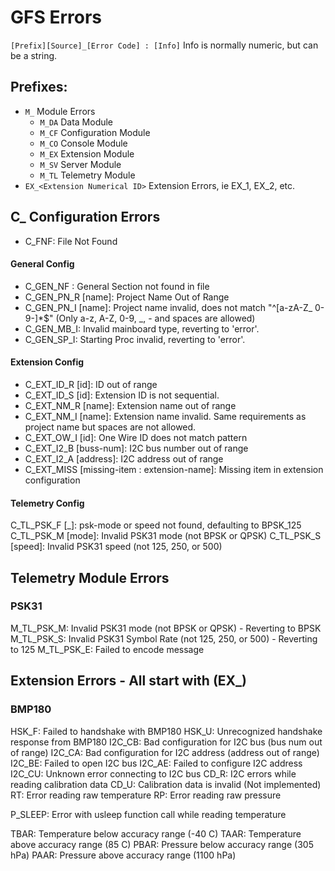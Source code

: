 # GFS Errors

``[Prefix][Source]_[Error Code] : [Info]`` Info is normally numeric, but can be a string.

## Prefixes:  
- ``M_``  Module Errors
  - ``M_DA`` Data Module
  - ``M_CF`` Configuration Module
  - ``M_CO`` Console Module
  - ``M_EX`` Extension Module
  - ``M_SV`` Server Module
  - ``M_TL`` Telemetry Module
- ``EX_<Extension Numerical ID>``  Extension Errors, ie EX_1, EX_2, etc.




## C_ Configuration Errors
 - C_FNF: File Not Found

#### General Config
 - C_GEN_NF  : General Section not found in file
 - C_GEN_PN_R [name]: Project Name Out of Range
 - C_GEN_PN_I [name]: Project name invalid, does not match "^[a-zA-Z_ 0-9-]*$" 
  (Only a-z, A-Z, 0-9, _, - and spaces are allowed)
 - C_GEN_MB_I: Invalid mainboard type, reverting to 'error'.
 - C_GEN_SP_I: Starting Proc invalid, reverting to 'error'.

#### Extension Config
 - C_EXT_ID_R [id]: ID out of range
 - C_EXT_ID_S [id]: Extension ID is not sequential.
 - C_EXT_NM_R [name]: Extension name out of range
 - C_EXT_NM_I [name]: Extension name invalid. Same requirements as project name but spaces are not allowed.
 - C_EXT_OW_I [id]: One Wire ID does not match pattern
 - C_EXT_I2_B [buss-num]: I2C bus number out of range
 - C_EXT_I2_A [address]: I2C address out of range
 - C_EXT_MISS [missing-item : extension-name]: Missing item in extension configuration

#### Telemetry Config
C_TL_PSK_F [_]: psk-mode or speed not found, defaulting to BPSK_125
C_TL_PSK_M [mode]: Invalid PSK31 mode (not BPSK or QPSK)
C_TL_PSK_S [speed]: Invalid PSK31 speed (not 125, 250, or 500)




## Telemetry Module Errors
### PSK31
M_TL_PSK_M: Invalid PSK31 mode (not BPSK or QPSK) - Reverting to BPSK
M_TL_PSK_S: Invalid PSK31 Symbol Rate (not 125, 250, or 500) - Reverting to 125
M_TL_PSK_E: Failed to encode message





## Extension Errors - All start with (EX_<ID>)
### BMP180
HSK_F: Failed to handshake with BMP180
HSK_U: Unrecognized handshake response from BMP180
I2C_CB: Bad configuration for I2C bus (bus num out of range)
I2C_CA: Bad configuration for I2C address (address out of range)
I2C_BE: Failed to open I2C bus
I2C_AE: Failed to configure I2C address
I2C_CU: Unknown error connecting to I2C bus
CD_R: I2C errors while reading calibration data
CD_U: Calibration data is invalid (Not implemented)
RT: Error reading raw temperature
RP: Error reading raw pressure

P_SLEEP: Error with usleep function call while reading temperature

TBAR: Temperature below accuracy range (-40 C)
TAAR: Temperature above accuracy range (85 C)
PBAR: Pressure below accuracy range (305 hPa)
PAAR: Pressure above accuracy range (1100 hPa)
